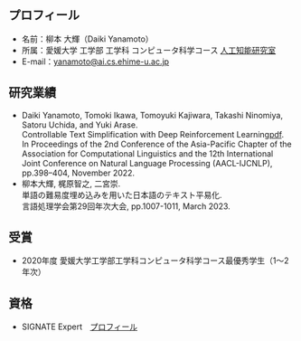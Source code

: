 ## プロフィール
- 名前：柳本 大輝（Daiki Yanamoto）
- 所属：愛媛大学 工学部 工学科 コンピュータ科学コース [人工知能研究室](https://sites.google.com/view/ehime-nlp/)
- E-mail：yanamoto@ai.cs.ehime-u.ac.jp

## 研究業績
- Daiki Yanamoto, Tomoki Ikawa, Tomoyuki Kajiwara, Takashi Ninomiya, Satoru Uchida, and Yuki Arase. <br>
  Controllable Text Simplification with Deep Reinforcement Learning[pdf](https://aclanthology.org/2022.aacl-short.49). <br>
  In Proceedings of the 2nd Conference of the Asia-Pacific Chapter of the Association for Computational Linguistics and the 12th International Joint Conference on Natural Language Processing (AACL-IJCNLP), pp.398–404, November 2022.
- 柳本大輝, 梶原智之, 二宮崇. <br>
  単語の難易度埋め込みを用いた日本語のテキスト平易化. <br>
  言語処理学会第29回年次大会, pp.1007-1011, March 2023.

## 受賞
- 2020年度 愛媛大学工学部工学科コンピュータ科学コース最優秀学生（1～2 年次）

## 資格
- SIGNATE Expert　[プロフィール](https://signate.jp/users/81225)



<!--
**YanamotoDaiki/YanamotoDaiki** is a ✨ _special_ ✨ repository because its `README.md` (this file) appears on your GitHub profile.

Here are some ideas to get you started:

- 🔭 I’m currently working on ...
- 🌱 I’m currently learning ...
- 👯 I’m looking to collaborate on ...
- 🤔 I’m looking for help with ...
- 💬 Ask me about ...
- 📫 How to reach me: ...
- 😄 Pronouns: ...
- ⚡ Fun fact: ...
-->
